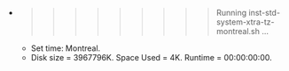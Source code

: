 * >>>>>>>>> Running inst-std-system-xtra-tz-montreal.sh ...
  * Set time: Montreal.
  * Disk size = 3967796K. Space Used = 4K. Runtime = 00:00:00:00.
